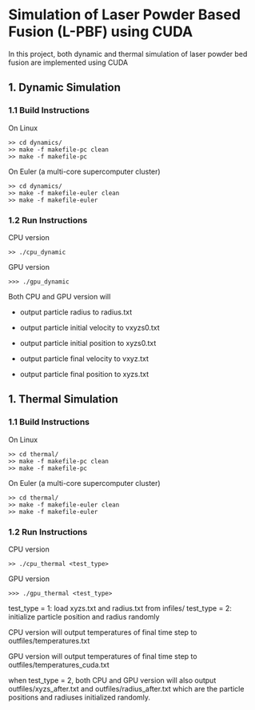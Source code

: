 # Simulation of Laser Powder Based Fusion (L-PBF) using CUDA
In this project, both dynamic and thermal simulation of laser powder bed fusion are implemented using CUDA
## 1. Dynamic Simulation
### 1.1 Build Instructions
On Linux

```
>> cd dynamics/
>> make -f makefile-pc clean
>> make -f makefile-pc

```
On Euler (a multi-core supercomputer cluster)

```
>> cd dynamics/
>> make -f makefile-euler clean
>> make -f makefile-euler
```
### 1.2 Run Instructions
CPU version
```
>> ./cpu_dynamic
```
GPU version
```
>>> ./gpu_dynamic
```

Both CPU and GPU version will 

* output particle radius to radius.txt

* output particle initial velocity to vxyzs0.txt

* output particle initial position to xyzs0.txt

* output particle final velocity to vxyz.txt

* output particle final position to xyzs.txt

## 1. Thermal Simulation
### 1.1 Build Instructions
On Linux

```
>> cd thermal/
>> make -f makefile-pc clean
>> make -f makefile-pc

```
On Euler (a multi-core supercomputer cluster)

```
>> cd thermal/
>> make -f makefile-euler clean
>> make -f makefile-euler
```
### 1.2 Run Instructions
CPU version
```
>> ./cpu_thermal <test_type>
```
GPU version
```
>>> ./gpu_thermal <test_type>
```
test_type = 1: load xyzs.txt and radius.txt from infiles/
test_type = 2: initialize particle position and radius randomly

CPU version will output temperatures of final time step to outfiles/temperatures.txt

GPU version will output temperatures of final time step to outfiles/temperatures_cuda.txt

when test_type = 2, both CPU and GPU version will also output outfiles/xyzs_after.txt and outfiles/radius_after.txt which are the particle positions and radiuses initialized randomly. 